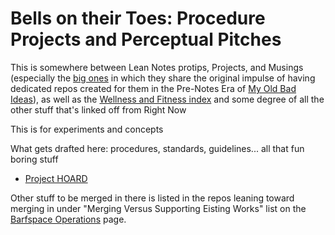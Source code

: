 # Bells on their Toes: Procedure Projects and Perceptual Pitches

This is somewhere between Lean Notes protips, Projects, and Musings (especially the [big ones][] in which they share the original impulse of having dedicated repos created for them in the Pre-Notes Era of [My Old Bad Ideas][MOBI]), as well as the [Wellness and Fitness index][WAFI] and some degree of all the other stuff that's linked off from Right Now

[big ones]: e0fc507e-e5ec-4771-93ee-9b4d5bda3606.md
[WAFI]: 2087f1d7-55fa-4d8b-a4a0-01e4d8579047.md
[MOBI]: f3f3d6ba-6342-415a-9f3b-ab4f1d75a692.md

This is for experiments and concepts

What gets drafted here: procedures, standards, guidelines... all that fun boring stuff

- [Project HOARD][HOARD]

[HOARD]: ab4e905a-db98-4ca2-a52d-93eaf8dc8ca4.md

Other stuff to be merged in there is listed in the repos leaning toward merging in under "Merging Versus Supporting Eisting Works" list on the [Barfspace Operations][BOPS] page.

[BOPS]: a3f1fbb2-28c2-43b2-950d-6d5b7af7cd64.md
